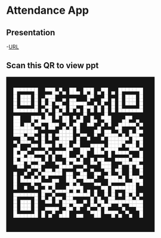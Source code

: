 # Attendance App
## Presentation
-[URL](https://tome.app/saurav-workspace-b34/qr-based-attendance-app-cldxmq3ob06lf9i3v1asgdac4)

## Scan this QR to view ppt
![PPT QR](https://github.com/Alpha-022/Attendance/blob/3c765528754c7778e232b5dfa81f612f1ad2818c/Capture.PNG)
